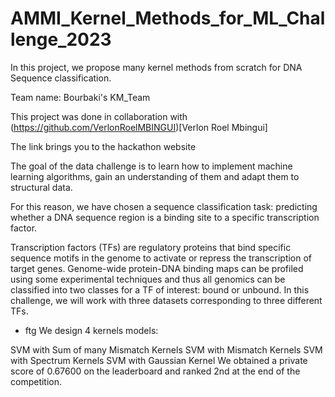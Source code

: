# AMMI_Kernel_Methods_for_ML_Challenge_2023
In this project, we propose many kernel methods from scratch for DNA Sequence classification.

Team name: Bourbaki's KM_Team

This project was done in collaboration with (https://github.com/VerlonRoelMBINGUI)[Verlon Roel Mbingui]

The link brings you to the hackathon website

The goal of the data challenge is to learn how to implement machine learning algorithms, gain an understanding of them and adapt them to structural data.

For this reason, we have chosen a sequence classification task: predicting whether a DNA sequence region is a binding site to a specific transcription factor.

Transcription factors (TFs) are regulatory proteins that bind specific sequence motifs in the genome to activate or repress the transcription of target genes. Genome-wide protein-DNA binding maps can be profiled using some experimental techniques and thus all genomics can be classified into two classes for a TF of interest: bound or unbound. In this challenge, we will work with three datasets corresponding to three different TFs.
- ftg
We design 4 kernels models: 

SVM with Sum of many Mismatch Kernels
SVM with Mismatch Kernels
SVM with Spectrum Kernels
SVM with Gaussian Kernel
We obtained a private score of 0.67600 on the leaderboard and ranked 2nd at the end of the competition.
